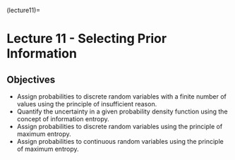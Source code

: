 (lecture11)=
# Lecture 11 - Selecting Prior Information

## Objectives
+ Assign probabilities to discrete random variables with a finite number of values using the principle of insufficient reason.
+ Quantify the uncertainty in a given probability density function using the concept of information entropy.
+ Assign probabilities to discrete random variables using the principle of maximum entropy.
+ Assign probabilities to continuous random variables using the principle of maximum entropy.
